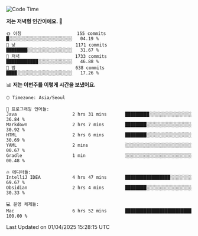   <!--START_SECTION:waka-->
![Code Time](http://img.shields.io/badge/Code%20Time-531%20hrs%207%20mins-blue)

**저는 저녁형 인간이에요. 🦉** 

```text
🌞 아침                     155 commits         █░░░░░░░░░░░░░░░░░░░░░░░░   04.19 % 
🌆 낮　                     1171 commits        ████████░░░░░░░░░░░░░░░░░   31.67 % 
🌃 저녁                     1733 commits        ████████████░░░░░░░░░░░░░   46.88 % 
🌙 밤　                     638 commits         ████░░░░░░░░░░░░░░░░░░░░░   17.26 % 
```


📊 **저는 이번주를 이렇게 시간을 보냈어요.** 

```text
🕑︎ Timezone: Asia/Seoul

💬 프로그래밍 언어들: 
Java                     2 hrs 31 mins       █████████░░░░░░░░░░░░░░░░   36.84 % 
Markdown                 2 hrs 7 mins        ████████░░░░░░░░░░░░░░░░░   30.92 % 
HTML                     2 hrs 6 mins        ████████░░░░░░░░░░░░░░░░░   30.69 % 
YAML                     2 mins              ░░░░░░░░░░░░░░░░░░░░░░░░░   00.67 % 
Gradle                   1 min               ░░░░░░░░░░░░░░░░░░░░░░░░░   00.48 % 

🔥 에디터들: 
IntelliJ IDEA            4 hrs 47 mins       █████████████████░░░░░░░░   69.67 % 
Obsidian                 2 hrs 4 mins        ████████░░░░░░░░░░░░░░░░░   30.33 % 

💻 운영 체제들: 
Mac                      6 hrs 52 mins       █████████████████████████   100.00 % 
```


 Last Updated on 01/04/2025 15:28:15 UTC
<!--END_SECTION:waka-->
